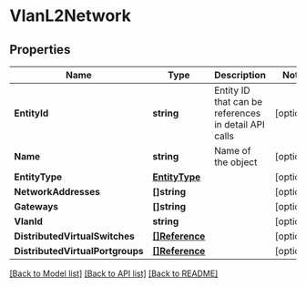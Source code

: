 # VlanL2Network

## Properties

Name | Type | Description | Notes
------------ | ------------- | ------------- | -------------
**EntityId** | **string** | Entity ID that can be references in detail API calls | [optional] 
**Name** | **string** | Name of the object | [optional] 
**EntityType** | [**EntityType**](EntityType.md) |  | [optional] 
**NetworkAddresses** | **[]string** |  | [optional] 
**Gateways** | **[]string** |  | [optional] 
**VlanId** | **string** |  | [optional] 
**DistributedVirtualSwitches** | [**[]Reference**](Reference.md) |  | [optional] 
**DistributedVirtualPortgroups** | [**[]Reference**](Reference.md) |  | [optional] 

[[Back to Model list]](../README.md#documentation-for-models) [[Back to API list]](../README.md#documentation-for-api-endpoints) [[Back to README]](../README.md)


